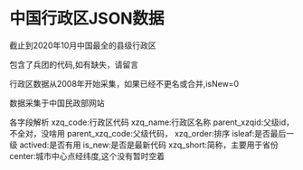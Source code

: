 # 中国行政区JSON数据
截止到2020年10月中国最全的县级行政区

包含了兵团的代码,如有缺失，请留言

行政区数据从2008年开始采集，如果已经不更名或合并,isNew=0

数据采集于中国民政部网站

各字段解析
xzq_code:行政区代码
xzq_name:行政区名称
parent_xzqid:父级id，不全对，没啥用
parent_xzq_code:父级代码，
xzq_order:排序
isleaf:是否最后一级
actived:是否有用
is_new:是否是最新代码
xzq_short:简称，主要用于省份
center:城市中心点经纬度,这个没有暂时空着

